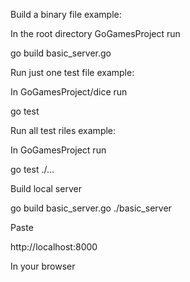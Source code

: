 Build a binary file example:

In the root directory GoGamesProject run

go build basic_server.go

Run just one test file example:

In GoGamesProject/dice run

go test

Run all test riles example:

In GoGamesProject run

go test ./...

Build local server

go build basic_server.go
./basic_server

Paste 

http://localhost:8000

In your browser